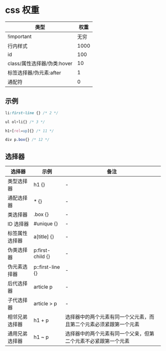 # css 权重

| 类型                        | 权重 |
| --------------------------- | ---- |
| !important                  | 无穷 |
| 行内样式                    | 1000 |
| id                          | 100  |
| class/属性选择器/伪类:hover | 10   |
| 标签选择器/伪元素:after     | 1    |
| 通配符                      | 0    |

## 示例

```CSS
li:first-line {} /* 2 */

ul ol+li{} /* 3 */

h1+[rel=up]{} /* 11 */

div p.box{} /* 12 */

```

## 选择器

| 选择器         | 示例             | 备注                                                               |
| -------------- | ---------------- | ------------------------------------------------------------------ |
| 类型选择器     | h1 {}            | -                                                                  |
| 通配选择器     | \* {}            | -                                                                  |
| 类选择器       | .box {}          | -                                                                  |
| ID 选择器      | #unique {}       | -                                                                  |
| 标签属性选择器 | a[title] {}      | -                                                                  |
| 伪类选择器     | p:first-child {} | -                                                                  |
| 伪元素选择器   | p::first-line {} | -                                                                  |
| 后代选择器     | article p        | -                                                                  |
| 子代选择器     | article > p      | -                                                                  |
| 相邻兄弟选择器 | h1 + p           | 选择器中的两个元素有同一个父元素，而且第二个元素必须紧跟第一个元素 |
| 通用兄弟选择器 | h1 ~ p           | 选择器中的两个元素有同一个父亲，但第二个元素不必紧跟第一个元素     |
